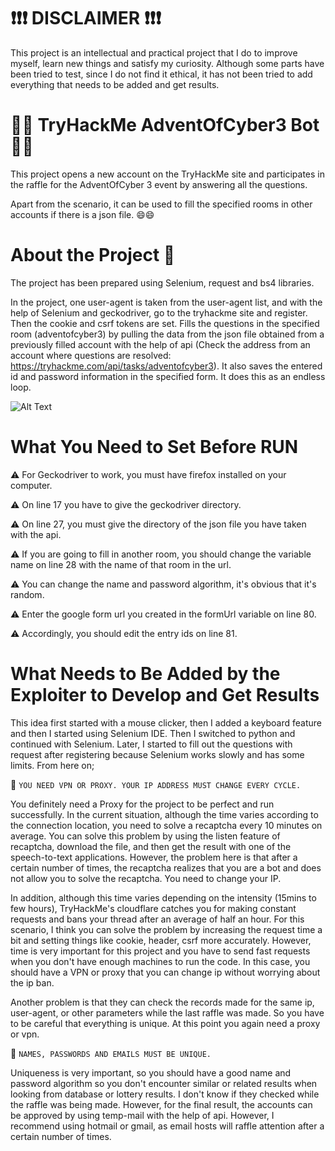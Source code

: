 # :exclamation::exclamation::exclamation: DISCLAIMER :exclamation::exclamation::exclamation:
This project is an intellectual and practical project that I do to improve myself, learn new things and satisfy my curiosity. Although some parts have been tried to test, since I do not find it ethical, it has not been tried to add everything that needs to be added and get results.

# :man_technologist: TryHackMe AdventOfCyber3 Bot :man_technologist:
This project opens a new account on the TryHackMe site and participates in the raffle for the AdventOfCyber 3 event by answering all the questions.

Apart from the scenario, it can be used to fill the specified rooms in other accounts if there is a json file. :smile::smile:

# About the Project :blue_book:
The project has been prepared using Selenium, request and bs4 libraries.

In the project, one user-agent is taken from the user-agent list, and with the help of Selenium and geckodriver, go to the tryhackme site and register. Then the cookie and csrf tokens are set. Fills the questions in the specified room (adventofcyber3) by pulling the data from the json file obtained from a previously filled account with the help of api (Check the address from an account where questions are resolved: https://tryhackme.com/api/tasks/adventofcyber3). It also saves the entered id and password information in the specified form. It does this as an endless loop.

![Alt Text](https://github.com/farukulutas/TryHackMe-AdventOfCyber3-Bot/blob/main/THM%20AOC%20BOT.gif)

# What You Need to Set Before RUN
:warning: For Geckodriver to work, you must have firefox installed on your computer.

:warning: On line 17 you have to give the geckodriver directory.

:warning: On line 27, you must give the directory of the json file you have taken with the api.

:warning: If you are going to fill in another room, you should change the variable name on line 28 with the name of that room in the url.

:warning: You can change the name and password algorithm, it's obvious that it's random.

:warning: Enter the google form url you created in the formUrl variable on line 80.

:warning: Accordingly, you should edit the entry ids on line 81.


# What Needs to Be Added by the Exploiter to Develop and Get Results
This idea first started with a mouse clicker, then I added a keyboard feature and then I started using Selenium IDE. Then I switched to python and continued with Selenium. Later, I started to fill out the questions with request after registering because Selenium works slowly and has some limits. From here on;

:open_book: `YOU NEED VPN OR PROXY. YOUR IP ADDRESS MUST CHANGE EVERY CYCLE.`

You definitely need a Proxy for the project to be perfect and run successfully. In the current situation, although the time varies according to the connection location, you need to solve a recaptcha every 10 minutes on average. You can solve this problem by using the listen feature of recaptcha, download the file, and then get the result with one of the speech-to-text applications. However, the problem here is that after a certain number of times, the recaptcha realizes that you are a bot and does not allow you to solve the recaptcha. You need to change your IP.

In addition, although this time varies depending on the intensity (15mins to few hours), TryHackMe's cloudflare catches you for making constant requests and bans your thread after an average of half an hour. For this scenario, I think you can solve the problem by increasing the request time a bit and setting things like cookie, header, csrf more accurately. However, time is very important for this project and you have to send fast requests when you don't have enough machines to run the code. In this case, you should have a VPN or proxy that you can change ip without worrying about the ip ban.

Another problem is that they can check the records made for the same ip, user-agent, or other parameters while the last raffle was made. So you have to be careful that everything is unique. At this point you again need a proxy or vpn.

:open_book: `NAMES, PASSWORDS AND EMAILS MUST BE UNIQUE.`

Uniqueness is very important, so you should have a good name and password algorithm so you don't encounter similar or related results when looking from database or lottery results.
I don't know if they checked while the raffle was being made. However, for the final result, the accounts can be approved by using temp-mail with the help of api. However, I recommend using hotmail or gmail, as email hosts will raffle attention after a certain number of times.
